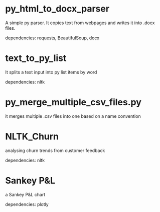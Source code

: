 # py_html_to_docx_parser
A simple py parser. It copies text from webpages and writes it into .docx files.

dependencies: requests, BeautifulSoup, docx


# text_to_py_list
It splits a text input into py list items by word

dependencies: nltk


# py_merge_multiple_csv_files.py
it merges multiple .csv files into one based on a name convention

# NLTK_Churn
analysing churn trends from customer feedback

dependencies: nltk

# Sankey P&L
a Sankey P&L chart

dependencies: plotly
